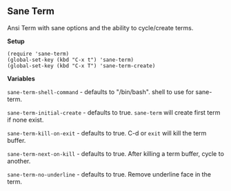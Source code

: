 ## Sane Term

Ansi Term with sane options and the ability to cycle/create terms.

__Setup__

```
(require 'sane-term)
(global-set-key (kbd "C-x t") 'sane-term)
(global-set-key (kbd "C-x T") 'sane-term-create)
```

__Variables__

`sane-term-shell-command` - defaults to "/bin/bash". shell to use for sane-term.

`sane-term-initial-create` - defaults to true. `sane-term` will create first term if none exist.

`sane-term-kill-on-exit` - defaults to true. C-d or `exit` will kill the term buffer.

`sane-term-next-on-kill` - defaults to true. After killing a term buffer, cycle to another.

`sane-term-no-underline` - defaults to true. Remove underline face in the term.
